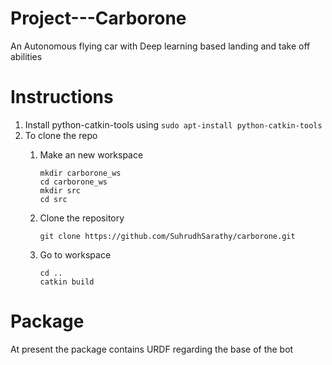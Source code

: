 
# Project---Carborone
An Autonomous flying car with Deep learning based landing and take off abilities

# Instructions 
1. Install python-catkin-tools using
`sudo apt-install python-catkin-tools`
2. To clone the repo
    1. Make an new workspace

        ```
        mkdir carborone_ws    
        cd carborone_ws
        mkdir src
        cd src
        ```
    
    2. Clone the repository

        ```
        git clone https://github.com/SuhrudhSarathy/carborone.git
        ```

    3. Go to workspace 

        ```
        cd ..
        catkin build
        ```

# Package 
At present the package contains URDF regarding the base of the bot
